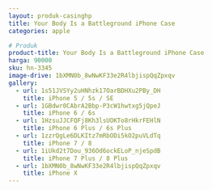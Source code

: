 ```yaml
---
layout: produk-casinghp
title: Your Body Is a Battleground iPhone Case
categories: apple

# Produk
product-title: Your Body Is a Battleground iPhone Case
harga: 90000
sku: hn-3345
image-drive: 1bXMN0b_8wNwKF33e2R4lbjispQqZpxqv
gallery:
  - url: 1s51JVSYy2uHNhzk17OarBDHXu2PBy_DH
    title: iPhone 5 / 5s / SE
  - url: 1GBdwr0CAbrA2Bbp-P3cW1hwtxg5jQpeJ
    title: iPhone 6 / 6s
  - url: 1HzsuJJCFQFj8Kh3lsUOKTo8rHkrFEHlN
    title: iPhone 6 Plus / 6s Plus
  - url: 1zzrQgLe6DLKItz7mRbODi5kO2puVLdTq
    title: iPhone 7 / 8
  - url: 1iUkd2t7Dou_936Od6ockELoP_njeSpdB
    title: iPhone 7 Plus / 8 Plus
  - url: 1bXMN0b_8wNwKF33e2R4lbjispQqZpxqv
    title: iPhone X
---
```


